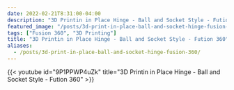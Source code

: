 ```yaml
---
date: 2022-02-21T8:31:00-04:00
description: "3D Printin in Place Hinge - Ball and Socket Style - Fution 360"
featured_image: "/posts/3d-print-in-place-ball-and-socket-hinge-fusion-360/print in place ball and socket hinge title.jpg"
tags: ["Fusion 360", "3D Printing"]
title: "3D Printin in Place Hinge - Ball and Socket Style - Fution 360"
aliases:
  - /posts/3d-print-in-place-ball-and-socket-hinge-fusion-360/
---
```


{{< youtube id="9P1PPWP4uZk" title="3D Printin in Place Hinge - Ball and Socket Style - Fution 360" >}}
